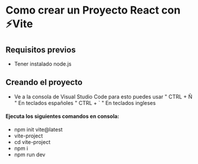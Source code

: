 # Como crear un Proyecto React con ⚡Vite

## Requisitos previos

* Tener instalado node.js

## Creando el proyecto

* Ve a la consola de Visual Studio Code
para esto puedes usar " CTRL + Ñ " En teclados españoles " CTRL + ` " En teclados ingleses

#### Ejecuta los siguientes comandos en consola:

* npm init vite@latest
* vite-project
* cd vite-project
* npm i
* npm run dev
